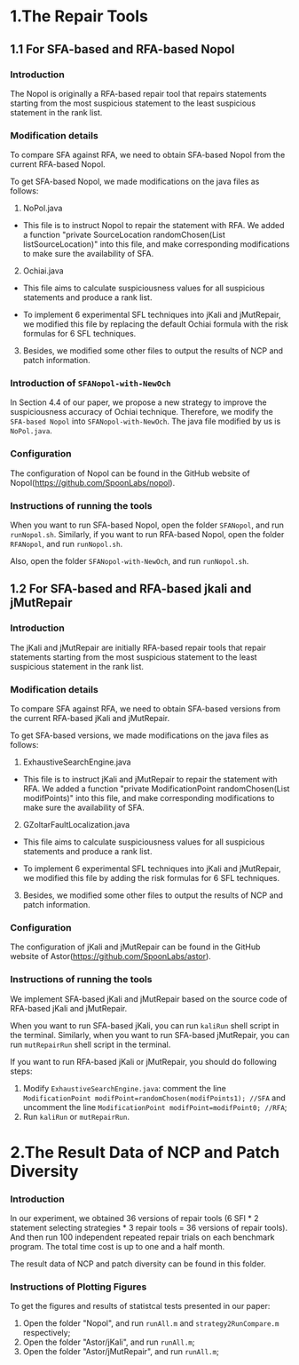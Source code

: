 # 1.The Repair Tools
## 1.1 For SFA-based and RFA-based Nopol
### Introduction
The Nopol is originally a RFA-based repair tool that repairs statements starting from the most suspicious statement to the least suspicious statement in the rank list.

### Modification details
To compare SFA against RFA, we need to obtain SFA-based Nopol from the current RFA-based Nopol.

To get SFA-based Nopol, we made modifications on the java files as follows:
1) NoPol.java
* This file is to instruct Nopol to repair the statement with RFA. We added a function "private SourceLocation randomChosen(List<SourceLocation> listSourceLocation)" into this file, and make corresponding modifications to make sure the availability of SFA.

2) Ochiai.java
* This file aims to calculate suspiciousness values for all suspicious statements and produce a rank list.

* To implement 6 experimental SFL techniques into jKali and jMutRepair, we modified this file by replacing the default Ochiai formula with the risk formulas for 6 SFL techniques.

3) Besides, we modified some other files to output the results of NCP and patch information.

### Introduction of ```SFANopol-with-NewOch```
In Section 4.4 of our paper, we propose a new strategy to improve the suspiciousness accuracy of Ochiai technique. Therefore, we modify the ```SFA-based Nopol``` into  ```SFANopol-with-NewOch```. The java file modified by us is ```NoPol.java```.

### Configuration
The configuration of Nopol can be found in the GitHub website of Nopol(https://github.com/SpoonLabs/nopol).

### Instructions of running the tools
When you want to run SFA-based Nopol, open the folder ```SFANopol```, and run ```runNopol.sh```. Similarly, if you want to run RFA-based Nopol, open the folder ```RFANopol```, and run ```runNopol.sh```.

Also, open the folder ```SFANopol-with-NewOch```, and run ```runNopol.sh```.

## 1.2 For SFA-based and RFA-based jkali and jMutRepair
### Introduction
The jKali and jMutRepair are initially RFA-based repair tools that repair statements starting from the most suspicious statement to the least suspicious statement in the rank list.

### Modification details
To compare SFA against RFA, we need to obtain SFA-based versions from the current RFA-based jKali and jMutRepair.

To get SFA-based versions, we made modifications on the java files as follows:
1) ExhaustiveSearchEngine.java
* This file is to instruct jKali and jMutRepair to repair the statement with RFA. We added a function "private ModificationPoint randomChosen(List<ModificationPoint> modifPoints)" into this file, and make corresponding modifications to make sure the availability of SFA.

2) GZoltarFaultLocalization.java
* This file aims to calculate suspiciousness values for all suspicious statements and produce a rank list.

* To implement 6 experimental SFL techniques into jKali and jMutRepair, we modified this file by adding the risk formulas for 6 SFL techniques.

3) Besides, we modified some other files to output the results of NCP and patch information.

### Configuration
The configuration of jKali and jMutRepair can be found in the GitHub website of Astor(https://github.com/SpoonLabs/astor).

### Instructions of running the tools
We implement SFA-based jKali and jMutRepair based on the source code of RFA-based jKali and jMutRepair.

When you want to run SFA-based jKali, you can run ```kaliRun``` shell script in the terminal. Similarly, when you want to run SFA-based jMutRepair, you can run ```mutRepairRun``` shell script in the terminal.

If you want to run RFA-based jKali or jMutRepair, you should do following steps:
1) Modify ```ExhaustiveSearchEngine.java```: comment the line ```ModificationPoint modifPoint=randomChosen(modifPoints1); //SFA``` and uncomment the line ```ModificationPoint modifPoint=modifPoint0; //RFA```;
2) Run ```kaliRun``` or ```mutRepairRun```.

# 2.The Result Data of NCP and Patch Diversity
### Introduction
In our experiment, we obtained 36 versions of repair tools (6 SFl * 2 statement selecting strategies * 3 repair tools = 36 versions of repair tools). And then run 100 independent repeated repair trials on each benchmark program. The total time cost is up to one and a half month.

The result data of NCP and patch diversity can be found in this folder.

### Instructions of Plotting Figures
To get the figures and results of statistcal tests presented in our paper:
1) Open the folder "Nopol", and run ```runAll.m``` and ```strategy2RunCompare.m``` respectively;
2) Open the folder "Astor/jKali", and run ```runAll.m```;
2) Open the folder "Astor/jMutRepair", and run ```runAll.m```;
